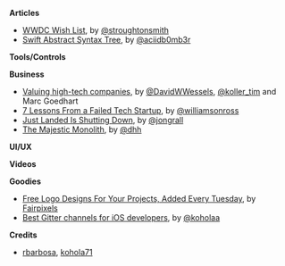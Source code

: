 **Articles**

* [WWDC Wish List](http://blog.steventroughtonsmith.com/post/140141855080/wwdc-wish-list), by [@stroughtonsmith](https://twitter.com/stroughtonsmith)
* [Swift Abstract Syntax Tree](http://ankit.im/swift/2016/02/29/swift-abstract-syntax-tree/), by [@aciidb0mb3r](https://twitter.com/aciidb0mb3r)

**Tools/Controls**


**Business**

* [Valuing high-tech companies](http://www.mckinsey.com/business-functions/strategy-and-corporate-finance/our-insights/valuing-high-tech-companies), by [@DavidWWessels](https://twitter.com/DavidWWessels), [@koller_tim](https://twitter.com/koller_tim) and Marc Goedhart
* [7 Lessons From a Failed Tech Startup](https://thinkfaster.co/2016/02/7-lessons-from-a-failed-tech-startup/), by [@williamsonross](https://twitter.com/williamsonross)
* [Just Landed Is Shutting Down](https://medium.com/@jongrall/just-landed-is-shutting-down-629765cbe1d7), by [@jongrall](https://twitter.com/jongrall)
* [The Majestic Monolith](https://m.signalvnoise.com/the-majestic-monolith-29166d022228), by [@dhh](https://twitter.com/dhh)

**UI/UX**


**Videos**


**Goodies**

* [Free Logo Designs For Your Projects, Added Every Tuesday](http://www.logodust.com/), by [Fairpixels](http://fairpixels.co/)
* [Best Gitter channels for iOS developers](https://medium.com/@gitter/best-gitter-channels-for-ios-developers-173b32627ce1#.502hzixtc), by [@koholaa](https://twitter.com/koholaa)


**Credits**

* [rbarbosa](https://github.com/rbarbosa), [kohola71](https://github.com/kohola71)
